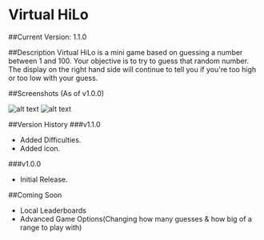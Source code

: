# Virtual HiLo
##Current Version: 1.1.0

##Description
Virtual HiLo is a mini game based on guessing a number between 1 and 100. Your objective is to try to guess that random number. The display on the right hand side will continue to tell you if you're too high or too low with your guess.

##Screenshots
(As of v1.0.0)

![alt text](http://i.imgur.com/GNYhgc4.png "Preview 1 - v1.0.0")
![alt text](http://i.imgur.com/qqytdlj.png "Preview 2 - v1.0.0")

##Version History
###v1.1.0
- Added Difficulties.
- Added icon.

###v1.0.0
- Initial Release.

##Coming Soon
* Local Leaderboards
* Advanced Game Options(Changing how many guesses & how big of a range to play with)

